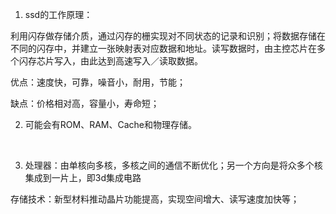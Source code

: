 1. ssd的工作原理：

利用闪存做存储介质，通过闪存的栅实现对不同状态的记录和识别；将数据存储在不同的闪存中，并建立一张映射表对应数据和地址。读写数据时，由主控芯片在多个闪存芯片写入，由此达到高速写入／读取数据。

优点：速度快，可靠，噪音小，耐用，节能；

缺点：价格相对高，容量小，寿命短；



2. 可能会有ROM、RAM、Cache和物理存储。

   ​

3. 处理器：由单核向多核，多核之间的通信不断优化；另一个方向是将众多个核集成到一片上，即3d集成电路

存储技术：新型材料推动晶片功能提高，实现空间增大、读写速度加快等；